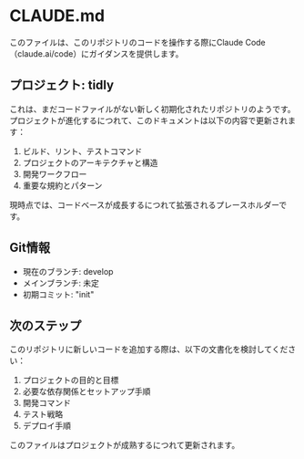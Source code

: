 # CLAUDE.md

このファイルは、このリポジトリのコードを操作する際にClaude Code（claude.ai/code）にガイダンスを提供します。

## プロジェクト: tidly

これは、まだコードファイルがない新しく初期化されたリポジトリのようです。プロジェクトが進化するにつれて、このドキュメントは以下の内容で更新されます：

1. ビルド、リント、テストコマンド
2. プロジェクトのアーキテクチャと構造
3. 開発ワークフロー
4. 重要な規約とパターン

現時点では、コードベースが成長するにつれて拡張されるプレースホルダーです。

## Git情報

- 現在のブランチ: develop
- メインブランチ: 未定
- 初期コミット: "init"

## 次のステップ

このリポジトリに新しいコードを追加する際は、以下の文書化を検討してください：

1. プロジェクトの目的と目標
2. 必要な依存関係とセットアップ手順
3. 開発コマンド
4. テスト戦略
5. デプロイ手順

このファイルはプロジェクトが成熟するにつれて更新されます。